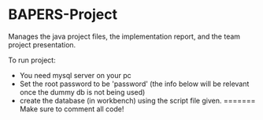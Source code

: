 # BAPERS-Project
Manages the java project files, the implementation report, and the team project presentation.

To run project:
- You need mysql server on your pc
- Set the root password to be 'password'
(the info below will be relevant once the dummy db is not being used)
- create the database (in workbench) using the script file given.
=======
Make sure to comment all code!
